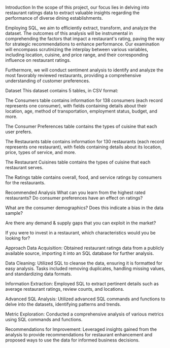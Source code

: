 Introduction
In the scope of this project, our focus lies in delving into restaurant ratings data to extract valuable insights regarding the performance of diverse dining establishments.

Employing SQL, we aim to efficiently extract, transform, and analyze the dataset. The outcomes of this analysis will be instrumental in comprehending the factors that impact a restaurant's rating, paving the way for strategic recommendations to enhance performance. Our examination will encompass scrutinizing the interplay between various variables, including location, cuisine, and price range, and their corresponding influence on restaurant ratings.

Furthermore, we will conduct sentiment analysis to identify and analyze the most favorably reviewed restaurants, providing a comprehensive understanding of customer preferences.

Dataset
This dataset contains 5 tables, in CSV format:

The Consumers table contains information for 138 consumers (each record represents one consumer), with fields containing details about their location, age, method of transportation, employment status, budget, and more.

The Consumer Preferences table contains the types of cuisine that each user prefers.

The Restaurants table contains information for 130 restaurants (each record represents one restaurant), with fields containing details about its location, price, types of service, and more.

The Restaurant Cuisines table contains the types of cuisine that each restaurant serves.

The Ratings table contains overall, food, and service ratings by consumers for the restaurants.

Recommended Analysis
What can you learn from the highest rated restaurants? Do consumer preferences have an effect on ratings?

What are the consumer demographics? Does this indicate a bias in the data sample?

Are there any demand & supply gaps that you can exploit in the market?

If you were to invest in a restaurant, which characteristics would you be looking for?

Approach
Data Acquisition: Obtained restaurant ratings data from a publicly available source, importing it into an SQL database for further analysis.

Data Cleaning: Utilized SQL to cleanse the data, ensuring it is formatted for easy analysis. Tasks included removing duplicates, handling missing values, and standardizing data formats.

Information Extraction: Employed SQL to extract pertinent details such as average restaurant ratings, review counts, and locations.

Advanced SQL Analysis: Utilized advanced SQL commands and functions to delve into the datasets, identifying patterns and trends.

Metric Exploration: Conducted a comprehensive analysis of various metrics using SQL commands and functions.

Recommendations for Improvement: Leveraged insights gained from the analysis to provide recommendations for restaurant enhancement and proposed ways to use the data for informed business decisions.
